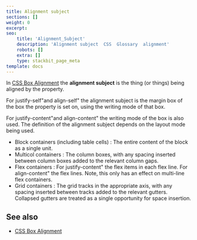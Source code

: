 ```yaml
---
title: Alignment subject
sections: []
weight: 0
excerpt: 
seo:
    title: 'Alignment_Subject'
    description: 'Alignment subject  CSS  Glossary  alignment'
    robots: []
    extra: []
    type: stackbit_page_meta
template: docs
---
```


In [CSS Box Alignment](/en-US/docs/Web/CSS/CSS_Box_Alignment) the **alignment subject** is the thing (or things) being aligned by the property.

For justify-self"and align-self" the alignment subject is the margin box of the box the property is set on, using the writing mode of that box.

For justify-content"and align-content" the writing mode of the box is also used. The definition of the alignment subject depends on the layout mode being used.

- Block containers (including table cells)  : The entire content of the block as a single unit.
- Multicol containers  : The column boxes, with any spacing inserted between column boxes added to the relevant column gaps.
- Flex containers  : For justify-content" the flex items in each flex line.
    For align-content" the flex lines. Note, this only has an effect on multi-line flex containers.
- Grid containers  : The grid tracks in the appropriate axis, with any spacing inserted between tracks added to the relevant gutters. Collapsed gutters are treated as a single opportunity for space insertion.

## See also

- [CSS Box Alignment](/en-US/docs/Web/CSS/CSS_Box_Alignment)
